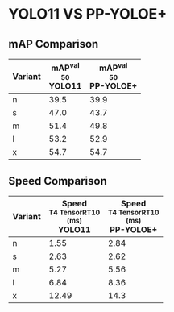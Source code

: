 ---
---
# YOLO11 VS PP-YOLOE+

## mAP Comparison

| **Variant** | <center><span style='width: 400px;'>**mAP<sup>val<br>50**<br>**YOLO11**</span></center> | <center><span style='width: 400px;'>**mAP<sup>val<br>50**<br>**PP-YOLOE+**</span></center> |
|----|----------------------------------|------------------------------------|
| n | 39.5 | 39.9 |
| s | 47.0 | 43.7 |
| m | 51.4 | 49.8 |
| l | 53.2 | 52.9 |
| x | 54.7 | 54.7 |

## Speed Comparison

| **Variant** | <center><span style='width: 200px;'>**Speed**<br><sup>T4 TensorRT10<br>(ms)</sup><br>**YOLO11**</span></center> | <center><span style='width: 200px;'>**Speed**<br><sup>T4 TensorRT10<br>(ms)</sup><br>**PP-YOLOE+**</span></center> |
|---------|-----------------------|-----------------------|
| n | 1.55 | 2.84 |
| s | 2.63 | 2.62 |
| m | 5.27 | 5.56 |
| l | 6.84 | 8.36 |
| x | 12.49 | 14.3 |
